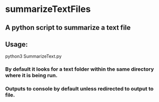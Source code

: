 # summarizeTextFiles
## A python script to summarize a text file

## Usage:
python3 SummarizeText.py

### By default it looks for a text folder within the same directory where it is being run.
### Outputs to console by default unless redirected to output to file.
